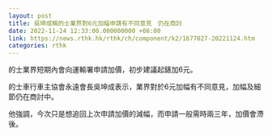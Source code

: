 ```yaml
---
layout: post
title: 吳坤成稱的士業界對6元加幅申請有不同意見　仍在商討
date: 2022-11-24 12:33:00.000000000 +08:00
link: https://news.rthk.hk/rthk/ch/component/k2/1677027-20221124.htm
categories: rthk
---
```


的士業界短期內會向運輸署申請加價，初步建議起錶加6元。

的士車行車主協會永遠會長吳坤成表示，業界對於6元加幅有不同意見，加幅及細節仍在商討中。

他強調，今次只是想追回上次申請加價的減幅，而申請一般需時兩三年，加價會滯後。
